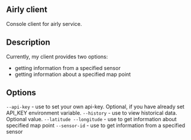 ## **Airly client**
Console client for airly service.

## Description
Currently, my client provides two options:
 - getting information from a specified sensor
 - getting information about a specified map point
 

## Options
`--api-key` - use to set your own api-key. Optional, if you have already set API_KEY environment variable.
`--history` - use to view historical data. Optional value.
`--latitude --longitude` - use to get information about specified map point
`--sensor-id` - use to get information from a specified sensor
